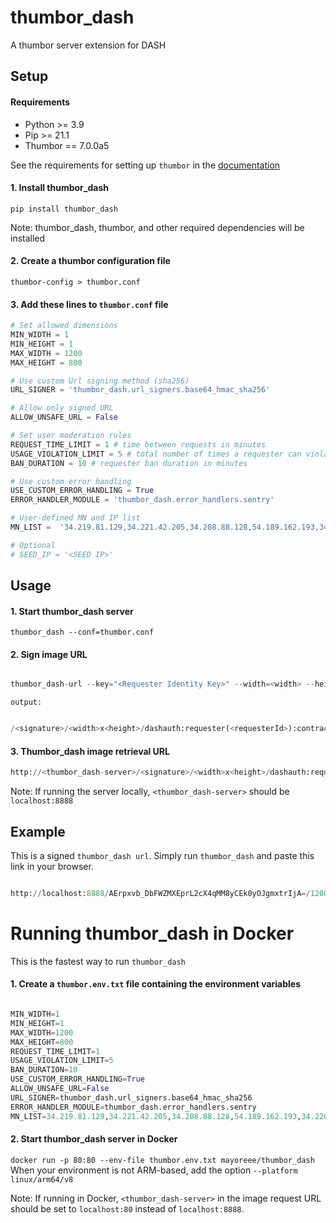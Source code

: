 # thumbor_dash
A thumbor server extension for DASH


## Setup

#### Requirements

- Python >= 3.9
- Pip >= 21.1
- Thumbor == 7.0.0a5

See the requirements for setting up `thumbor` in the [documentation](https://thumbor.readthedocs.io/en/latest/installing.html)

#### 1. Install thumbor_dash

`pip install thumbor_dash`

Note: thumbor_dash, thumbor, and other required dependencies will be installed

#### 2. Create a thumbor configuration file
  
`thumbor-config > thumbor.conf`

#### 3. Add these lines to `thumbor.conf` file

```python
# Set allowed dimensions
MIN_WIDTH = 1
MIN_HEIGHT = 1
MAX_WIDTH = 1200
MAX_HEIGHT = 800

# Use custom Url signing method (sha256)
URL_SIGNER = 'thumbor_dash.url_signers.base64_hmac_sha256'

# Allow only signed URL
ALLOW_UNSAFE_URL = False

# Set user moderation rules
REQUEST_TIME_LIMIT = 1 # time between requests in minutes
USAGE_VIOLATION_LIMIT = 5 # total number of times a requester can violate the time limit before ban
BAN_DURATION = 10 # requester ban duration in minutes

# Use custom error handling
USE_CUSTOM_ERROR_HANDLING = True
ERROR_HANDLER_MODULE = 'thumbor_dash.error_handlers.sentry'

# User-defined MN and IP list
MN_LIST =  '34.219.81.129,34.221.42.205,34.208.88.128,54.189.162.193,34.220.124.90,54.201.242.241,54.68.10.46,34.210.81.39,18.237.47.243'

# Optional
# SEED_IP = '<SEED IP>'

```

## Usage

#### 1. Start thumbor_dash server

   `thumbor_dash --conf=thumbor.conf`

#### 2. Sign image URL

   ```python

   thumbor_dash-url --key="<Requester Identity Key>" --width=<width> --height=<height> --dashauth="requester(<requesterId>):contract(<contractId>):document(<documentType>):field(<avatarUrl>):owner(<ownerId>):updatedAt(<updatedAt>)" --filters="<filters>" <imageURL>

   ```

`output:`

   ```python

   /<signature>/<width>x<height>/dashauth:requester(<requesterId>):contract(<contractId>):document(<documentType>):field(<field>):owner(<ownerId>):updatedAt(<updatedAt>)/filters:format(<format>)/<encodedImageUrl>

   ```

#### 3. Thumbor_dash image retrieval URL

   ```python
   http://<thumbor_dash-server>/<signature>/<width>x<height>/dashauth:requester(<requesterId>):contract(<contractId>):document(<documentType>):field(<field>):owner(<ownerId>):updatedAt(<updatedAt>)/filters:format(<format>)/<encodedImageUrl>
   
   ```

   Note: If running the server locally, `<thumbor_dash-server>` should be `localhost:8888`


## Example

 This is a signed `thumbor_dash url`. Simply run `thumbor_dash` and paste this link in your browser.

   ```python
   
   http://localhost:8888/AErpxvb_DbFWZMXEprL2cX4qMM8yCEk0yOJgmxtrIjA=/1200x800/dashauth:requester(G75gKVaN7BAz8GhKp9qk18o9Mf2JgCpRxLtzYGNs68Wa):contract(HPvdCZ3sr2ACdSW6VeNVKKiYjUBnS4YkMv3sexzzTABJ):document(thumbnailField):field(avatarUrl):owner(G75gKVaN7BAz8GhKp9qk18o9Mf2JgCpRxLtzYGNs68Wa):updatedAt(1634748218973)/filters:format(jpeg)/https%3A//github.com/thumbor/thumbor/raw/master/example.jpg

   
   ```

# Running thumbor_dash in Docker

This is the fastest way to run `thumbor_dash`

#### 1. Create a `thumbor.env.txt` file containing the environment variables

```python

MIN_WIDTH=1
MIN_HEIGHT=1
MAX_WIDTH=1200
MAX_HEIGHT=800
REQUEST_TIME_LIMIT=1 
USAGE_VIOLATION_LIMIT=5
BAN_DURATION=10
USE_CUSTOM_ERROR_HANDLING=True
ALLOW_UNSAFE_URL=False
URL_SIGNER=thumbor_dash.url_signers.base64_hmac_sha256
ERROR_HANDLER_MODULE=thumbor_dash.error_handlers.sentry
MN_LIST=34.219.81.129,34.221.42.205,34.208.88.128,54.189.162.193,34.220.124.90,54.201.242.241,54.68.10.46,34.210.81.39,18.237.47.243

```

#### 2. Start thumbor_dash server in Docker

   `docker run -p 80:80 --env-file thumbor.env.txt mayoreee/thumbor_dash`
When your environment is not ARM-based, add the option `--platform linux/arm64/v8`

Note: If running in Docker, `<thumbor_dash-server>` in the image request URL should be set to `localhost:80` instead of `localhost:8888`.
   



